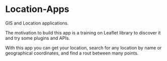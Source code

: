 # Location-Apps
GIS and Location applications.

The motivation to build this app is a training on Leaflet library to discover it and try some plugins and APIs. 

With this app you can get your location, search for any location by name or geographical coordinates, and find a rout between many points.

